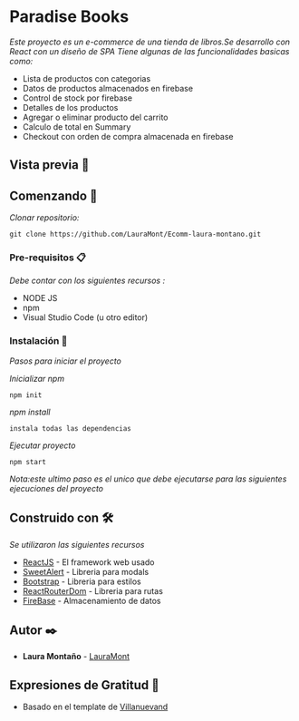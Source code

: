 # Paradise Books

_Este proyecto es un e-commerce de una tienda de libros.Se desarrollo con React con un diseño de SPA_ 
_Tiene algunas de las funcionalidades basicas como:_

* Lista de productos con categorias
* Datos de productos almacenados en firebase
* Control de stock por firebase
* Detalles de los productos
* Agregar o eliminar producto del carrito
* Calculo de total en Summary
* Checkout con orden de compra almacenada en firebase

## Vista previa 🚀



## Comenzando 🚀

_Clonar repositorio:_

```
git clone https://github.com/LauraMont/Ecomm-laura-montano.git
```

### Pre-requisitos 📋

_Debe contar con los siguientes recursos :_

* NODE JS 
* npm
* Visual Studio Code (u otro editor)

### Instalación 🔧

_Pasos para iniciar el proyecto_

_Inicializar npm_

```
npm init
```

_npm install_

```
instala todas las dependencias
```
_Ejecutar proyecto_

```
npm start
```
_Nota:este ultimo paso es el unico que debe ejecutarse para las siguientes ejecuciones del proyecto_

## Construido con 🛠️

_Se utilizaron las siguientes recursos_

* [ReactJS](https://es.reactjs.org/docs/getting-started.html) - El framework web usado
* [SweetAlert](https://sweetalert2.github.io/) - Libreria para modals
* [Bootstrap](https://getbootstrap.com/docs/5.2/getting-started/introduction/) - Libreria para estilos
* [ReactRouterDom](https://www.npmjs.com/package/react-router-dom) - Libreria para rutas
* [FireBase](https://firebase.google.com/docs/) - Almacenamiento de datos

## Autor ✒️

* **Laura Montaño** - [LauraMont](https://github.com/LauraMont)

## Expresiones de Gratitud 🎁

* Basado en el template de [Villanuevand](https://github.com/Villanuevand) 

